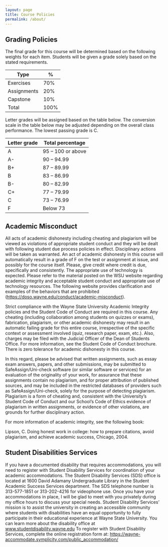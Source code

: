 ```yaml
---
layout: page
title: Course Policies
permalink: /about/
---
```


## Grading Policies
The final grade for this course will be determined based on the following weights for each item. Students will be given a grade solely based on the stated requirements.

| Type	 | %  |
| -------| -------|
| Exercises |	70% |
| Assignments |	20% |
| Capstone | 10% |
| Total	  | 100% |


Letter grades will be assigned based on the table below. The conversion scale in the table below may be adjusted depending on the overall class performance. The lowest passing grade is C.

| Letter grade | Total percentage  |
|--------------|-------------------|
| A            | 95 – 100 or above |
| A-           | 90 – 94.99        |
| B+           | 87 – 89.99        |
| B            | 83 – 86.99        |
| B-           | 80 – 82.99        |
| C+           | 77 – 79.99        |
| C            | 73 – 76.99        |
| F            | Below 73          |

## Academic Misconduct
All acts of academic dishonesty including cheating and plagiarism will be viewed as violations of appropriate student conduct and they will be dealt with following student due process policies in effect. Disciplinary actions will be taken as warranted. An act of academic dishonesty in this course will automatically result in a grade of F on the test or assignment at issue, and possibly for the course itself. Please, give credit where credit is due, specifically and consistently. The appropriate use of technology is expected. Please refer to the material posted on the WSU website regarding academic integrity and acceptable student conduct and appropriate use of technology resources. The following website provides clarification and examples of the behaviors that are prohibited (https://doso.wayne.edu/conduct/academic-misconduct).

Strict compliance with the Wayne State University Academic Integrity policies and the Student Code of Conduct are required in this course. Any cheating (including collaboration among students on quizzes or exams), fabrication, plagiarism, or other academic dishonesty may result in an automatic failing grade for this entire course, irrespective of the specific context or assessment involved (quiz, research paper, exam, etc.). Also, charges may be filed with the Judicial Officer of the Dean of Students Office. For more information, see the Student Code of Conduct brochure. There is zero tolerance for academic dishonesty in this course.

In this regard, please be advised that written assignments, such as essay exam answers, papers, and other submissions, may be submitted to SafeAssign/Uni-check software (or similar software or services) for an evaluation of the originality of your work, for assurance that these assignments contain no plagiarism, and for proper attribution of published sources, and may be included in the restricted databases of providers such as SafeAssign/Uni-check, solely for the purpose of detecting plagiarism. Plagiarism is a form of cheating and, consistent with the University’s Student Code of Conduct and our School’s Code of Ethics evidence of plagiarism in written assignments, or evidence of other violations, are grounds for further disciplinary action.

For more information of academic integrity, see the following book:

Lipson, C. Doing honest work in college: how to prepare citations, avoid plagiarism, and achieve academic success, Chicago, 2004.

## Student Disabilities Services
If you have a documented disability that requires accommodations, you will need to register with Student Disability Services for coordination of your academic accommodations. The Student Disability Services (SDS) office is located at 1600 David Adamany Undergraduate Library in the Student Academic Success Services department. The SDS telephone number is 313-577-1851 or 313-202-4216 for videophone use. Once you have your accommodations in place, I will be glad to meet with you privately during my office hours to discuss your special needs. Student Disability Services’ mission is to assist the university in creating an accessible community where students with disabilities have an equal opportunity to fully participate in their educational experience at Wayne State University. You can learn more about the disability office at www.studentdisability.wayne.edu To register with Student Disability Services, complete the online registration form at: https://wayne-accommodate.symplicity.com/public_accommodation/
